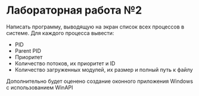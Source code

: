 # Лабораторная работа №2
Написать программу, выводящую на экран список всех процессов в системе. Для каждого процесса вывести:

- PID 
- Parent PID
- Приоритет
- Количество потоков, их приоритет и ID
- Количество загруженных модулей, их размер и полный путь к файлу
 
Дополнительно будет оценено создание оконного приложения Windows c использованием WinAPI
